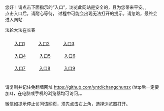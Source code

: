 您好！请点击下面指示的“入口”，浏览此网站是安全的，且为您带来平安。。 <br/>
点击入口后，请耐心等待， 过程中可能会出现无法打开的提示，请忽略，最终会进入网站. </br>

法轮大法在长春<br/>
<div style="padding:10px"><a style="margin:20px" target="_blank" href="https://d13slx2ek1k6pj.cloudfront.net/2Qpsp?tpmanc" id="ccLink1" rel="nofollow">入口1</a> <a target="_blank" style="margin:20px" href="https://d18rqo36s6cdcz.cloudfront.net/2Qpsp?ctsopzj" id="ccLink2" rel="nofollow">入口2</a> <a style="margin:20px" target="_blank" href="https://d1744s3zppip1z.cloudfront.net/2Qpsp?zxowg" id="ccLink3" rel="nofollow">入口3</a></div>

<div style="padding:10px" ><a style="margin:20px" target="_blank" href="https://d13slx2ek1k6pj.cloudfront.net/2Qpsp?tpmanc" id="ccLink4" rel="nofollow">入口4</a> <a style="margin:20px" href="https://d18rqo36s6cdcz.cloudfront.net/2Qpsp?ctsopzj" target="_blank" id="ccLink5" rel="nofollow">入口5</a> <a style="margin:20px" href="https://d1744s3zppip1z.cloudfront.net/2Qpsp?zxowg" target="_blank" id="ccLink6" rel="nofollow">入口6</a></div>

<div style="padding:10px"><a style="margin:20px" target="_blank" href="https://d13slx2ek1k6pj.cloudfront.net/2Qpsp?tpmanc" id="ccLink7" rel="nofollow">入口7</a> <a style="margin:20px" href="https://d18rqo36s6cdcz.cloudfront.net/2Qpsp?ctsopzj" target="_blank" id="ccLink8" rel="nofollow">入口8</a> <a style="margin:20px" target="_blank" href="https://d1744s3zppip1z.cloudfront.net/2Qpsp?zxowg" id="ccLink9" rel="nofollow">入口9</a></div>

<br/>



请复制并记住免翻墙网址 https://github.com/yntd/changchunzx (http后一定要加s)，在电脑或手机的浏览器均可访问。。<br/>

微信如提示停止访问该网页，须先点击右上角，选择浏览器打开。
